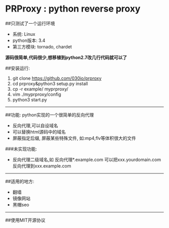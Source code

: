 PRProxy : python reverse proxy
====================

##只测试了一个运行环境

*	系统: Linux  
*	python版本: 3.4  
*	第三方模块: tornado, chardet  

**源码很简单,代码很少,想移植到python2.7改几行代码就可以了**

##安装运行:

1.	git clone https://github.com/030io/prproxy  
2.	cd prproxy&python3 setup.py install  
3.	cp -r example/  myprproxy/   
4.  vim ./myprproxy/config  
5. 	python3 start.py  

---------------------

##功能: python实现的一个很简单的反向代理

*	反向代理,可以自设域名  
*	可以替换html源码中的域名  
*	屏蔽指定后缀, 屏蔽某些特殊文件, 如:mp4,flv等体积很大的文件  

###未实现功能:

*	反向代理二级域名,如 反向代理*.example.com  可以把xxx.yourdomain.com反向代理到xxx.example.com  

-------------------------

##适用的地方:

*	翻墙  
*	镜像网站  
*	黑帽seo  

------------------------

##使用MIT开源协议
